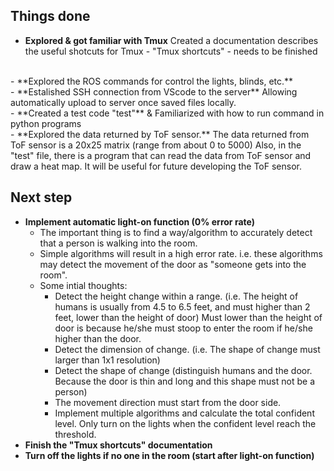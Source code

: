 ## Things done
- **Explored & got familiar with Tmux**
Created a documentation describes the useful shotcuts for Tmux - "Tmux shortcuts" - needs to be finished
<br>
- **Explored the ROS commands for control the lights, blinds, etc.** 
<br>
- **Estalished SSH connection from VScode to the server** 
  Allowing automatically upload to server once saved files locally.
<br>
- **Created a test code "test"**
  & Familiarized with how to run command in python programs
<br>
- **Explored the data returned by ToF sensor.**
  The data returned from ToF sensor is a 20x25 matrix (range from about 0 to 5000)
  Also, in the "test" file, there is a program that can read the data from ToF sensor and draw a heat map. It will be useful for future developing the ToF sensor. 

## Next step
- **Implement automatic light-on function (0% error rate)** 
    - The important thing is to find a way/algorithm to accurately detect that a person is walking into the room. 
  - Simple algorithms will result in a high error rate. i.e. these algorithms may detect the movement of the door as "someone gets into the room". 
  - Some intial thoughts: 
    - Detect the height change within a range. (i.e. The height of humans is usually from 4.5 to 6.5 feet, and must higher than 2 feet, lower than the height of door)
    Must lower than the height of door is because he/she must stoop to enter the room if he/she higher than the door. 
    - Detect the dimension of change. (i.e. The shape of change must larger than 1x1 resolution)
    - Detect the shape of change (distinguish humans and the door. Because the door is thin and long and this shape must not be a person)
    - The movement direction must start from the door side.
    - Implement multiple algorithms and calculate the total confident level. Only turn on the lights when the confident level reach the threshold. 
- **Finish the "Tmux shortcuts" documentation**
- **Turn off the lights if no one in the room (start after light-on function)**
